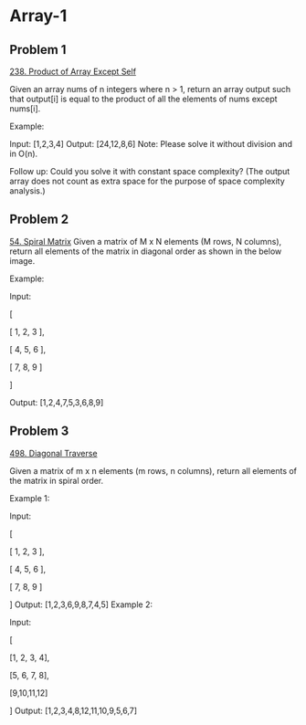 # Array-1

## Problem 1

[238. Product of Array Except Self](https://leetcode.com/problems/product-of-array-except-self/)


Given an array nums of n integers where n > 1, return an array output such that output[i] is equal to the product of all the elements of nums except nums[i].

Example:

Input: [1,2,3,4]
Output: [24,12,8,6]
Note: Please solve it without division and in O(n).

Follow up:
Could you solve it with constant space complexity? (The output array does not count as extra space for the purpose of space complexity analysis.)

## Problem 2

[54. Spiral Matrix](https://leetcode.com/problems/spiral-matrix/)
Given a matrix of M x N elements (M rows, N columns), return all elements of the matrix in diagonal order as shown in the below image.

Example:

Input:

[

[ 1, 2, 3 ],

[ 4, 5, 6 ],

[ 7, 8, 9 ]

]

Output: [1,2,4,7,5,3,6,8,9]

## Problem 3

[498. Diagonal Traverse](https://leetcode.com/problems/diagonal-traverse/)

Given a matrix of m x n elements (m rows, n columns), return all elements of the matrix in spiral order.

Example 1:

Input:

[

[ 1, 2, 3 ],

[ 4, 5, 6 ],

[ 7, 8, 9 ]

]
Output: [1,2,3,6,9,8,7,4,5]
Example 2:

Input:

[

[1, 2, 3, 4],

[5, 6, 7, 8],

[9,10,11,12]

]
Output: [1,2,3,4,8,12,11,10,9,5,6,7]
